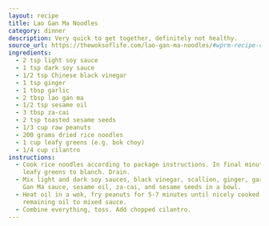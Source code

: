 ```yaml
---
layout: recipe
title: Lao Gan Ma Noodles
category: dinner
description: Very quick to get together, definitely not healthy.
source_url: https://thewoksoflife.com/lao-gan-ma-noodles/#wprm-recipe-container-26906
ingredients:
  - 2 tsp light soy sauce
  - 1 tsp dark soy sauce
  - 1/2 tsp Chinese black vinegar
  - 1 tsp ginger
  - 1 tbsp garlic
  - 2 tbsp lao gan ma
  - 1/2 tsp sesame oil
  - 3 tbsp za-cai
  - 2 tsp toasted sesame seeds
  - 1/3 cup raw peanuts
  - 200 grams dried rice noodles
  - 1 cup leafy greens (e.g. bok choy)
  - 1/4 cup cilantro
instructions:
  - Cook rice noodles according to package instructions. In final minute, add
    leafy greens to blanch. Drain.
  - Mix light and dark soy sauces, black vinegar, scallion, ginger, garlic, Lao
    Gan Ma sauce, sesame oil, za-cai, and sesame seeds in a bowl.
  - Heat oil in a wok, fry peanuts for 5-7 minutes until nicely cooked. Add
    remaining oil to mixed sauce.
  - Combine everything, toss. Add chopped cilantro.
---
```


